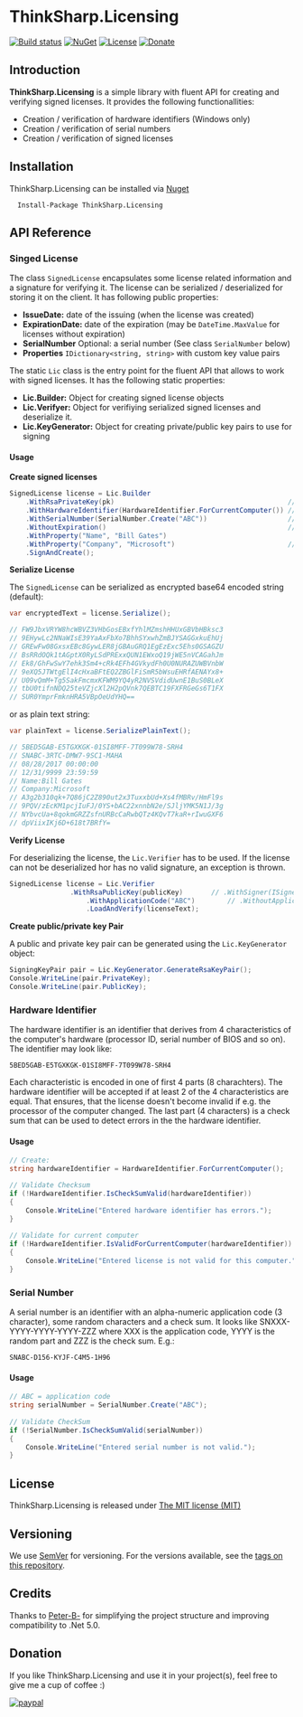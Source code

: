# ThinkSharp.Licensing


[![Build status](https://ci.appveyor.com/api/projects/status/l3aagqmbfmgxwv3t?svg=true)](https://ci.appveyor.com/project/JanDotNet/thinksharp-licensing)
[![NuGet](https://img.shields.io/nuget/v/ThinkSharp.Licensing.svg)](https://www.nuget.org/packages/ThinkSharp.Licensing/) [![License](https://img.shields.io/badge/license-MIT-blue.svg)](LICENSE.TXT)
[![Donate](https://img.shields.io/badge/Donate-PayPal-green.svg)](https://www.paypal.com/cgi-bin/webscr?cmd=_s-xclick&hosted_button_id=MSBFDUU5UUQZL)

## Introduction

**ThinkSharp.Licensing** is a simple library with fluent API for creating and verifying signed licenses. It provides the following functionallities:

* Creation / verification of hardware identifiers (Windows only)
* Creation / verification of serial numbers
* Creation / verification of signed licenses

## Installation

ThinkSharp.Licensing can be installed via [Nuget](https://www.nuget.org/packages/Thinksharp.Licensing)

      Install-Package ThinkSharp.Licensing 

## API Reference

### Singed License

The class `SignedLicense` encapsulates some license related information and a signature for verifying it. The license can be serialized / deserialized for storing it on the client. It has following public properties:

* **IssueDate:** date of the issuing (when the license was created)
* **ExpirationDate:** date of the expiration (may be `DateTime.MaxValue` for licenses without expiration)
* **SerialNumber** Optional: a serial number (See class `SerialNumber` below)
* **Properties** `IDictionary<string, string>` with custom key value pairs

The static `Lic` class is the entry point for the fluent API that allows to work with signed licenses. It has the following static properties:

* **Lic.Builder:** Object for creating signed license objects
* **Lic.Verifyer:** Object for verifiying serialized signed licenses and deserialize it.
* **Lic.KeyGenerator:** Object for creating private/public key pairs to use for signing

#### Usage

**Create signed licenses**

```csharp
SignedLicense license = Lic.Builder
    .WithRsaPrivateKey(pk)                                           // .WithSigner(ISigner)
    .WithHardwareIdentifier(HardwareIdentifier.ForCurrentComputer()) // .WithoutHardwareIdentifier()
    .WithSerialNumber(SerialNumber.Create("ABC"))                    // .WithoutSerialNumber()
    .WithoutExpiration()                                             // .ExpiresIn(TimeSpan), .ExpiresOn(DateTime)
    .WithProperty("Name", "Bill Gates")
    .WithProperty("Company", "Microsoft")                            //... other key value pairs
    .SignAndCreate();
```

**Serialize License**

The `SignedLicense` can be serialized as encrypted base64 encoded string (default):

```csharp
var encryptedText = license.Serialize();

// FW9JbxVRYW8hcWBVZ3VHbGosEBxfYhlMZmshHHUxGBVbHBksc3
// 9EHywLc2NNaWIsE39YaAxFbXo7BhhSYxwhZmBJYSAGGxkuEhUj
// GREwFw08GxsxEBc8GywLER8jGBAuGRQ1EgEzExc5Ehs0GSAGZU
// BsRRdOQk1tAGptX0RyLSdPRExxQUN1EWxoQ19jWE5nVCAGahJm
// Ek8/GhFwSwY7ehk3Sm4+cRk4EFh4GVkydFh0U0NURAZUWBVnbW
// 9eXQ5JTWtgElI4cHxaBFtEQ2ZBGlFiSmR5bWsuEHRfAENAYx8+
// U09vQmM+Tg5SakFmcmxKFWM9YQ4yR2NVSVdidUwnE1BuS0BLeX
// tbU0tifnNDQ25teVZjcXl2H2pQVnk7QEBTC19FXFRGeGs6T1FX
// SUR0YmprFmknHRA5VBpOeUdYHQ==
```

or as plain text string:

```csharp
var plainText = license.SerializePlainText();

// 5BED5GAB-E5TGXKGK-01SI8MFF-7T099W78-SRH4
// SNABC-3RTC-DMW7-9SC1-MAHA
// 08/28/2017 00:00:00
// 12/31/9999 23:59:59
// Name:Bill Gates
// Company:Microsoft
// A3g2b310qk+7Q86jC2Z890ut2x3TuxxbUd+Xs4fMBRv/HmFl9s
// 9PQV/zEcKM1pcjIuFJ/0YS+bAC22xnnbN2e/SJljYMK5N1J/3g
// NYbvcUa+8qokmGRZZsfnURBcCaRwbQTz4KQvT7kaR+rIwuGXF6
// dpViixIKj6D+618t7BRfY=
```

**Verify License**

For deserializing the license, the `Lic.Verifier` has to be used. If the license can not be deserialized hor has no valid signature, an exception is thrown.

```csharp
SignedLicense license = Lic.Verifier
			   .WithRsaPublicKey(publicKey)       // .WithSigner(ISigner)
		    	   .WithApplicationCode("ABC")        // .WithoutApplicationCode
		           .LoadAndVerify(licenseText);
```
		    
**Create public/private key Pair**

A public and private key pair can be generated using the `Lic.KeyGenerator` object:

```csharp
SigningKeyPair pair = Lic.KeyGenerator.GenerateRsaKeyPair();
Console.WriteLine(pair.PrivateKey);
Console.WriteLine(pair.PublicKey);
```

### Hardware Identifier

The hardware identifier is an identifier that derives from 4 characteristics of the computer's hardware (processor ID, serial number of BIOS and so on). The identifier may look like:

    5BED5GAB-E5TGXKGK-01SI8MFF-7T099W78-SRH4

Each characteristic is encoded in one of first 4 parts (8 charachters). The hardware identifier will be accepted if at least 2 of the 4 characteristics are equal. That ensures, that the license doesn't become invalid if e.g. the processor of the computer changed. The last part (4 characters) is a check sum that can be used to detect errors in the the hardware identifier. 

#### Usage

```csharp
// Create:
string hardwareIdentifier = HardwareIdentifier.ForCurrentComputer();

// Validate Checksum
if (!HardwareIdentifier.IsCheckSumValid(hardwareIdentifier))
{
    Console.WriteLine("Entered hardware identifier has errors.");
}
        
// Validate for current computer
if (!HardwareIdentifier.IsValidForCurrentComputer(hardwareIdentifier))
{
    Console.WriteLine("Entered license is not valid for this computer.");
}
```

### Serial Number


A serial number is an identifier with an alpha-numeric application code (3 character), some random characters and a check sum. It looks like SNXXX-YYYY-YYYY-YYYY-ZZZ where XXX is the application code, YYYY is the random part and ZZZ is the check sum. E.g.: 

    SNABC-D156-KYJF-C4M5-1H96    

#### Usage

```csharp
// ABC = application code
string serialNumber = SerialNumber.Create("ABC");
    
// Validate CheckSum
if (!SerialNumber.IsCheckSumValid(serialNumber))
{
    Console.WriteLine("Entered serial number is not valid.");
}
```
          
## License

ThinkSharp.Licensing is released under [The MIT license (MIT)](LICENSE.TXT)

## Versioning

We use [SemVer](http://semver.org/) for versioning. For the versions available, see the [tags on this repository](https://github.com/JanDotNet/ThinkSharp.Licensing/tags). 
    
## Credits

Thanks to [Peter-B-](https://github.com/Peter-B-) for simplifying the project structure and improving compatibility to .Net 5.0.
    
## Donation
If you like ThinkSharp.Licensing and use it in your project(s), feel free to give me a cup of coffee :) 

[![paypal](https://www.paypalobjects.com/en_US/i/btn/btn_donateCC_LG.gif)](https://www.paypal.com/cgi-bin/webscr?cmd=_s-xclick&hosted_button_id=MSBFDUU5UUQZL)
